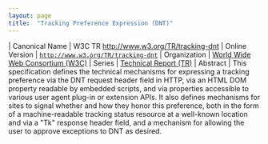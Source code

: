 ```yaml
---
layout: page
title:  "Tracking Preference Expression (DNT)"
---
```


| Canonical Name | W3C TR http://www.w3.org/TR/tracking-dnt
| Online Version | [`http://www.w3.org/TR/tracking-dnt`](http://www.w3.org/TR/tracking-dnt)
| Organization | [World Wide Web Consortium (W3C)](..)
| Series | [Technical Report (TR)](..)
| Abstract | This specification defines the technical mechanisms for expressing a tracking preference via the DNT request header field in HTTP, via an HTML DOM property readable by embedded scripts, and via properties accessible to various user agent plug-in or extension APIs. It also defines mechanisms for sites to signal whether and how they honor this preference, both in the form of a machine-readable tracking status resource at a well-known location and via a "Tk" response header field, and a mechanism for allowing the user to approve exceptions to DNT as desired.